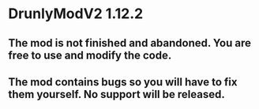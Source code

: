 # DrunlyModV2 1.12.2
## The mod is not finished and abandoned. You are free to use and modify the code.
## The mod contains bugs so you will have to fix them yourself. No support will be released.
